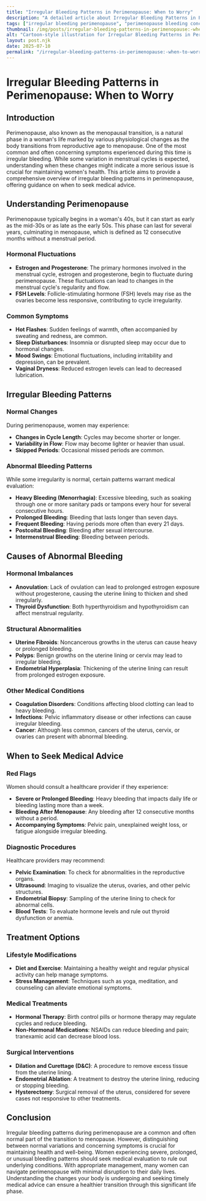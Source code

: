 ```yaml
---
title: "Irregular Bleeding Patterns in Perimenopause: When to Worry"
description: "A detailed article about Irregular Bleeding Patterns in Perimenopause: When to Worry."
tags: ["irregular bleeding perimenopause", "perimenopause bleeding concerns", "abnormal bleeding patterns menopause", "perimenopause symptoms", "when to worry about bleeding"]
thumbnail: /img/posts/irregular-bleeding-patterns-in-perimenopause:-when-to-worry.webp
alt: "Cartoon-style illustration for Irregular Bleeding Patterns in Perimenopause: When to Worry"
layout: post.njk
date: 2025-07-10
permalink: "/irregular-bleeding-patterns-in-perimenopause:-when-to-worry/"
---
```


# Irregular Bleeding Patterns in Perimenopause: When to Worry

## Introduction

Perimenopause, also known as the menopausal transition, is a natural phase in a woman's life marked by various physiological changes as the body transitions from reproductive age to menopause. One of the most common and often concerning symptoms experienced during this time is irregular bleeding. While some variation in menstrual cycles is expected, understanding when these changes might indicate a more serious issue is crucial for maintaining women's health. This article aims to provide a comprehensive overview of irregular bleeding patterns in perimenopause, offering guidance on when to seek medical advice.

## Understanding Perimenopause

Perimenopause typically begins in a woman's 40s, but it can start as early as the mid-30s or as late as the early 50s. This phase can last for several years, culminating in menopause, which is defined as 12 consecutive months without a menstrual period.

### Hormonal Fluctuations

- **Estrogen and Progesterone**: The primary hormones involved in the menstrual cycle, estrogen and progesterone, begin to fluctuate during perimenopause. These fluctuations can lead to changes in the menstrual cycle's regularity and flow.
- **FSH Levels**: Follicle-stimulating hormone (FSH) levels may rise as the ovaries become less responsive, contributing to cycle irregularity.

### Common Symptoms

- **Hot Flashes**: Sudden feelings of warmth, often accompanied by sweating and redness, are common.
- **Sleep Disturbances**: Insomnia or disrupted sleep may occur due to hormonal changes.
- **Mood Swings**: Emotional fluctuations, including irritability and depression, can be prevalent.
- **Vaginal Dryness**: Reduced estrogen levels can lead to decreased lubrication.

## Irregular Bleeding Patterns

### Normal Changes

During perimenopause, women may experience:

- **Changes in Cycle Length**: Cycles may become shorter or longer.
- **Variability in Flow**: Flow may become lighter or heavier than usual.
- **Skipped Periods**: Occasional missed periods are common.

### Abnormal Bleeding Patterns

While some irregularity is normal, certain patterns warrant medical evaluation:

- **Heavy Bleeding (Menorrhagia)**: Excessive bleeding, such as soaking through one or more sanitary pads or tampons every hour for several consecutive hours.
- **Prolonged Bleeding**: Bleeding that lasts longer than seven days.
- **Frequent Bleeding**: Having periods more often than every 21 days.
- **Postcoital Bleeding**: Bleeding after sexual intercourse.
- **Intermenstrual Bleeding**: Bleeding between periods.

## Causes of Abnormal Bleeding

### Hormonal Imbalances

- **Anovulation**: Lack of ovulation can lead to prolonged estrogen exposure without progesterone, causing the uterine lining to thicken and shed irregularly.
- **Thyroid Dysfunction**: Both hyperthyroidism and hypothyroidism can affect menstrual regularity.

### Structural Abnormalities

- **Uterine Fibroids**: Noncancerous growths in the uterus can cause heavy or prolonged bleeding.
- **Polyps**: Benign growths on the uterine lining or cervix may lead to irregular bleeding.
- **Endometrial Hyperplasia**: Thickening of the uterine lining can result from prolonged estrogen exposure.

### Other Medical Conditions

- **Coagulation Disorders**: Conditions affecting blood clotting can lead to heavy bleeding.
- **Infections**: Pelvic inflammatory disease or other infections can cause irregular bleeding.
- **Cancer**: Although less common, cancers of the uterus, cervix, or ovaries can present with abnormal bleeding.

## When to Seek Medical Advice

### Red Flags

Women should consult a healthcare provider if they experience:

- **Severe or Prolonged Bleeding**: Heavy bleeding that impacts daily life or bleeding lasting more than a week.
- **Bleeding After Menopause**: Any bleeding after 12 consecutive months without a period.
- **Accompanying Symptoms**: Pelvic pain, unexplained weight loss, or fatigue alongside irregular bleeding.

### Diagnostic Procedures

Healthcare providers may recommend:

- **Pelvic Examination**: To check for abnormalities in the reproductive organs.
- **Ultrasound**: Imaging to visualize the uterus, ovaries, and other pelvic structures.
- **Endometrial Biopsy**: Sampling of the uterine lining to check for abnormal cells.
- **Blood Tests**: To evaluate hormone levels and rule out thyroid dysfunction or anemia.

## Treatment Options

### Lifestyle Modifications

- **Diet and Exercise**: Maintaining a healthy weight and regular physical activity can help manage symptoms.
- **Stress Management**: Techniques such as yoga, meditation, and counseling can alleviate emotional symptoms.

### Medical Treatments

- **Hormonal Therapy**: Birth control pills or hormone therapy may regulate cycles and reduce bleeding.
- **Non-Hormonal Medications**: NSAIDs can reduce bleeding and pain; tranexamic acid can decrease blood loss.

### Surgical Interventions

- **Dilation and Curettage (D&C)**: A procedure to remove excess tissue from the uterine lining.
- **Endometrial Ablation**: A treatment to destroy the uterine lining, reducing or stopping bleeding.
- **Hysterectomy**: Surgical removal of the uterus, considered for severe cases not responsive to other treatments.

## Conclusion

Irregular bleeding patterns during perimenopause are a common and often normal part of the transition to menopause. However, distinguishing between normal variations and concerning symptoms is crucial for maintaining health and well-being. Women experiencing severe, prolonged, or unusual bleeding patterns should seek medical evaluation to rule out underlying conditions. With appropriate management, many women can navigate perimenopause with minimal disruption to their daily lives. Understanding the changes your body is undergoing and seeking timely medical advice can ensure a healthier transition through this significant life phase.